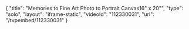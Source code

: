 {
    "title": "Memories to Fine Art Photo to Portrait Canvas16\" x 20\"",
    "type": "solo",
    "layout": "iframe-static",
    "videoId": "112330031",
    "url": "\/tvpembed\/112330031"
}